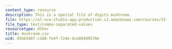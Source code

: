 ```yaml
---
content_type: resource
description: This is a special file of digits mushroom.
file: https://ol-ocw-studio-app-production.s3.amazonaws.com/courses/15-097-prediction-machine-learning-and-statistics-spring-2012/d5bb546fc188fe4f724edce804d9578e_mushroom.csv
file_type: text/comma-separated-values
resourcetype: Other
title: mushroom.csv
uid: d5bb546f-c188-fe4f-724e-dce804d9578e
---
```

